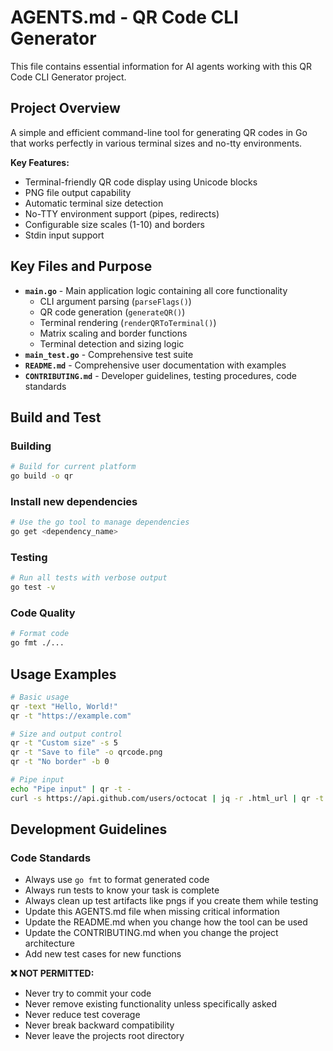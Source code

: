 # AGENTS.md - QR Code CLI Generator

This file contains essential information for AI agents working with this QR Code CLI Generator project.

## Project Overview

A simple and efficient command-line tool for generating QR codes in Go that works perfectly in various terminal sizes and no-tty environments.

**Key Features:**
- Terminal-friendly QR code display using Unicode blocks
- PNG file output capability
- Automatic terminal size detection
- No-TTY environment support (pipes, redirects)
- Configurable size scales (1-10) and borders
- Stdin input support

## Key Files and Purpose

- **`main.go`** - Main application logic containing all core functionality
  - CLI argument parsing (`parseFlags()`)
  - QR code generation (`generateQR()`)
  - Terminal rendering (`renderQRToTerminal()`)
  - Matrix scaling and border functions
  - Terminal detection and sizing logic
- **`main_test.go`** - Comprehensive test suite
- **`README.md`** - Comprehensive user documentation with examples
- **`CONTRIBUTING.md`** - Developer guidelines, testing procedures, code standards

## Build and Test

### Building
```bash
# Build for current platform
go build -o qr
```

### Install new dependencies
```bash
# Use the go tool to manage dependencies
go get <dependency_name>
```

### Testing
```bash
# Run all tests with verbose output
go test -v
```

### Code Quality
```bash
# Format code
go fmt ./...
```

## Usage Examples

```bash
# Basic usage
qr -text "Hello, World!"
qr -t "https://example.com"

# Size and output control
qr -t "Custom size" -s 5
qr -t "Save to file" -o qrcode.png
qr -t "No border" -b 0

# Pipe input
echo "Pipe input" | qr -t -
curl -s https://api.github.com/users/octocat | jq -r .html_url | qr -t -
```

## Development Guidelines

### Code Standards
- Always use `go fmt` to format generated code
- Always run tests to know your task is complete
- Always clean up test artifacts like pngs if you create them while testing
- Update this AGENTS.md file when missing critical information
- Update the README.md when you change how the tool can be used
- Update the CONTRIBUTING.md when you change the project architecture
- Add new test cases for new functions

**❌ NOT PERMITTED:**
- Never try to commit your code
- Never remove existing functionality unless specifically asked
- Never reduce test coverage
- Never break backward compatibility
- Never leave the projects root directory
